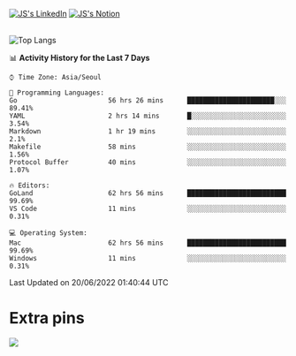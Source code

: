 
[![JS's LinkedIn](https://img.shields.io/badge/LinkedIn-blue?style=for-the-badge&logo=linkedin)](https://www.linkedin.com/in/jaeseung-lee-5a2a32139/) 
[![JS's Notion](https://img.shields.io/badge/Notion-black?style=for-the-badge&logo=notion)](https://bit.ly/ljswiki1) <br><br>
<!-- ![JS's GitHub stats](https://github-readme-stats-lemon-five.vercel.app/api?username=tkxkd0159&hide=contribs,prs,stars,issues&show_icons=true&theme=react&include_all_commits=true)   -->
![Top Langs](https://github-readme-stats-lemon-five.vercel.app/api/top-langs/?username=tkxkd0159&layout=compact&hide=jupyter%20notebook,scss,html,css&langs_count=10)  


<!--START_SECTION:waka-->
📊 **Activity History for the Last 7 Days** 

```text
⌚︎ Time Zone: Asia/Seoul

💬 Programming Languages: 
Go                       56 hrs 26 mins      ██████████████████████░░░   89.41% 
YAML                     2 hrs 14 mins       █░░░░░░░░░░░░░░░░░░░░░░░░   3.54% 
Markdown                 1 hr 19 mins        ░░░░░░░░░░░░░░░░░░░░░░░░░   2.1% 
Makefile                 58 mins             ░░░░░░░░░░░░░░░░░░░░░░░░░   1.56% 
Protocol Buffer          40 mins             ░░░░░░░░░░░░░░░░░░░░░░░░░   1.07%

🔥 Editors: 
GoLand                   62 hrs 56 mins      █████████████████████████   99.69% 
VS Code                  11 mins             ░░░░░░░░░░░░░░░░░░░░░░░░░   0.31%

💻 Operating System: 
Mac                      62 hrs 56 mins      █████████████████████████   99.69% 
Windows                  11 mins             ░░░░░░░░░░░░░░░░░░░░░░░░░   0.31%

```


 Last Updated on 20/06/2022 01:40:44 UTC
<!--END_SECTION:waka-->

# Extra pins
<!-- <a href="https://github.com/tkxkd0159/go-chain">
  <img align="center" src="https://github-readme-stats-lemon-five.vercel.app/api/pin/?username=tkxkd0159&repo=go-chain&theme=react" />
</a> -->
<a href="https://github.com/tkxkd0159/dsalgo">
  <img align="center" src="https://github-readme-stats-lemon-five.vercel.app/api/pin/?username=tkxkd0159&repo=dsalgo&theme=react" />
</a>

<!---
- 🔭 I’m currently working on ...
- 🌱 I’m currently learning blockchain and distributed network
- 👯 I’m looking to collaborate on ...
- 🤔 I’m looking for help with ...
- 💬 Ask me about ...
- 📫 How to reach me: ...
- 😄 Pronouns: ...
- ⚡ Fun fact: ...
-->
